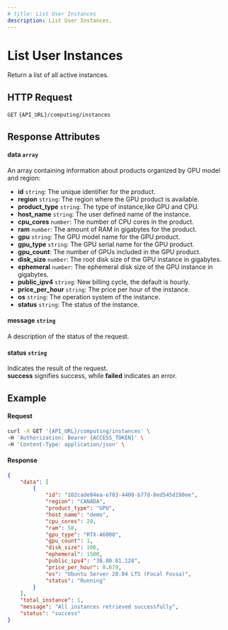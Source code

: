 ```yaml
---
# title: List User Instances
description: List User Instances.
---
```


# List User Instances

Return a list of all active instances.

## HTTP Request

`GET` `{API_URL}/computing/instances`

## Response Attributes

#### data `array`

An array containing information about products organized by GPU model and region:

- **id** `string`: The unique identifier for the product.
- **region** `string`: The region where the GPU product is available.
- **product_type** `string`: The type of instance,like GPU and CPU.
- **host_name** `string`: The user defined name of the instance.
- **cpu_cores** `number`: The number of CPU cores in the product.
- **ram** `number`: The amount of RAM in gigabytes for the product.
- **gpu** `string`: The GPU model name for the GPU product.
- **gpu_type** `string`: The GPU serial name for the GPU product.
- **gpu_count**: The number of GPUs included in the GPU product.
- **disk_size** `number`: The root disk size of the GPU instance in gigabytes.
- **ephemeral** `number`: The ephemeral disk size of the GPU instance in gigabytes.
- **public_ipv4** `string`: New billing cycle, the default is hourly.
- **price_per_hour** `string`: The price per hour of the instance.
- **os** `string`: The operation system of the instance.
- **status** `string`: The status of the instance.

#### message `string`

A description of the status of the request.

#### status `string`

  Indicates the result of the request.  
  **success** signifies success, while **failed** indicates an error.

## Example

#### Request

```bash
curl -X GET '{API_URL}/computing/instances' \
-H 'Authorization: Bearer {ACCESS_TOKEN}' \
-H 'Content-Type: application/json' \
```

#### Response

```json
{
    "data": [
        {
            "id": "102cade84ea-e703-4400-b77d-8ed545d198ee",
            "region": "CANADA",
            "product_type": "GPU",
            "host_name": "demo",
            "cpu_cores": 28,
            "ram": 58,
            "gpu_type": "RTX-A6000",
            "gpu_count": 1,
            "disk_size": 100,
            "ephemeral": 1500,
            "public_ipv4": "38.80.81.128",
            "price_per_hour": 0.679,
            "os": "Ubuntu Server 20.04 LTS (Focal Fossa)",
            "status": "Running"
        }
    ],
    "total_instance": 1,
    "message": "All instances retrieved successfully",
    "status": "success"
}

```
